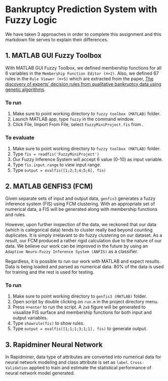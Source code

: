 # Bankruptcy Prediction System with Fuzzy Logic

We have taken 3 approaches in order to complete this assignment and this markdown file serves to explain their differences.

## 1. MATLAB GUI Fuzzy Toolbox

With MATLAB GUI Fuzzy Toolbox, we defined membership functions for all 6 variables in the `Membership Function Editor (⌘+2)`. Also, we defined 67 rules in the `Rule Viewer (⌘+5)` which are extracted from the paper, [The discovery of experts’ decision rules from qualitative bankruptcy data using genetic algorithms](https://www.sciencedirect.com/science/article/pii/S0957417403001027).

### To run
1. Make sure to point working directory to `fuzzy toolbox (MATLAB)` folder.
2. Launch MATLAB app, type `fuzzy` in the command window.
3. Click File, Import From File, select `FuzzyMiniProject.fis` from .

### To evaluate
1. Make sure to point working directory to `fuzzy toolbox (MATLAB)` folder.
2. Type `fis = readfis('FuzzyMiniProject')`
3. Our Fuzzy Inference System will accept 6 value (0-10) as input variable.
4. Type `fis.input.range` to view input range.
5. Type `output = evalfis([1;2;3;4;5;6], fis)`

## 2. MATLAB GENFIS3 (FCM)

Given separate sets of input and output data, `genfis3` generates a fuzzy inference system (FIS) using FCM clustering. With an appropriate set of numerical data, a FIS will be generated along with membership functions and rules. 

However, upon further inspection of the data, we reckoned that our data (which is categorical data) tends to cluster really bad beyond counting duplicates. It is simply irrelavant to do fuzzy clustering on our dataset. As a result, our FCM produced a rather rigid calculation due to the nature of our data. We believe our work can be improved in the future by using an `Adaptive Neuro-Fuzzy Inference System (ANFIS)` as a classifier.

Regardless, it is possible to run our work with MATLAB and expect results. Data is being loaded and parsed as numerical data. 80% of the data is used for training and the rest is used for testing.

### To run
1. Make sure to point working directory to `genfis3 (MATLAB)` folder.
2. Open script by double clicking on `run.m` in the project directory menu.
3. Press `⌘+enter` to run the script. A `2x8` figure will be generated to visualize FIS surface and membership functions for both input and output variables.
4. Type `showrule(fis)` to show rules.
5. Type `output = evalfis([1;1;1;3;1;1], fis)` to generate output.

## 3. Rapidminer Neural Network

In Rapidminer, data type of attributes are converted into numerical data for neural network modeling and class attribute is set as `label`. `Cross-Validation` applied to train and estimate the statistical performance of neural network model generated.